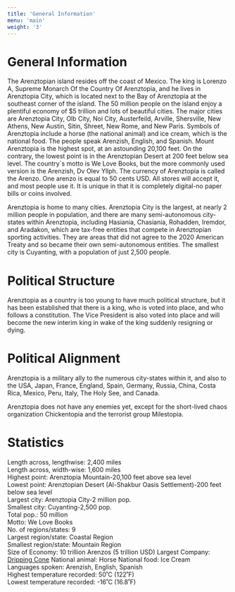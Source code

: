 ```yaml
---
title: 'General Information'
menu: 'main'
weight: '3'
---
```


# General Information
The Arenztopian island resides off the coast of Mexico. The king is Lorenzo A, Supreme Monarch Of the Country Of Arenztopia, and he lives in Arenztopia City, which is located next to the Bay of Arenztopia at the southeast corner of the island. The 50 million people on the island enjoy a plentiful economy of $5 trillion and lots of beautiful cities. The major cities are Arenztopia City, Olb City, Noi City, Austerfeild, Arville, Shersville, New Athens, New Austin, Sitin, Shreet, New Rome, and New Paris. Symbols of Arenztopia include a horse (the national animal) and ice cream, which is the national food. The people speak Arenzish, English, and Spanish. Mount Arenztopia is the highest spot, at an astounding 20,100 feet. On the contrary, the lowest point is in the Arenztopian Desert at 200 feet below sea level. The country´s motto is We Love Books, but the more commonly used version is the Arenzish, Dv Olev Yllph. The currency of Arenztopia is called the Arenzo. One arenzo is equal to 50 cents USD. All stores will accept it, and most people use it. It is unique in that it is completely digital-no paper bills or coins involved.
 
 
Arenztopia is home to many cities. Arenztopia City is the largest, at nearly 2 million people in population, and there are many semi-autonomous city-states within Arenztopia, including Hasiania, Chasiania, Rohadden, Iremdor, and Aradakon, which are tax-free entities that compete in Arenztopian sporting activities. They are areas that did not agree to the 2020 American Treaty and so became their own semi-autonomous entities. The smallest city is Cuyanting, with a population of just 2,500 people.  

# Political Structure
Arenztopia as a country is too young to have much political structure, but it has been established that there is a king, who is voted into place, and who follows a constitution. The Vice President is also voted into place and will become the new interim king in wake of the king suddenly resigning or dying.

# Political Alignment
Arenztopia is a military ally to the numerous city-states within it, and also to the USA, Japan, France, England, Spain, Germany, Russia, China, Costa Rica, Mexico, Peru, Italy, The Holy See, and Canada.

Arenztopia does not have any enemies yet, except for the short-lived chaos organization Chickentopia and the terrorist group Milestopia.

# Statistics
Length across, lengthwise: 2,400 miles   
Length across, width-wise: 1,600 miles   
Highest point: Arenztopia Mountain-20,100 feet above sea level   
Lowest point: Arenztopian Desert (Al-Shakbur Oasis Settlement)-200 feet below sea level   
Largest city: Arenztopia City-2 million pop.   
Smallest city: Cuyanting-2,500 pop.   
Total pop.: 50 million   
Motto: We Love Books   
No. of regions/states: 9   
Largest region/state: Coastal Region   
Smallest region/state: Mountain Region   
Size of Economy: 10 trillion Arenzos (5 trillion USD)
Largest Company: [Dripping Cone](https://sites.google.com/view/drippingcone-com/home)
National animal: Horse
National food: Ice Cream   
Languages spoken: Arenzish, English, Spanish   
Highest temperature recorded: 50˚C (122˚F)   
Lowest temperature recorded: -16˚C (16.8˚F)    
